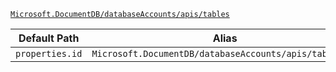 [`Microsoft.DocumentDB/databaseAccounts/apis/tables`](https://docs.microsoft.com/en-us/azure/templates/microsoft.documentdb/databaseaccounts/apis/tables)

| Default Path | Alias |
|---|---|
| `properties.id` | `Microsoft.DocumentDB/databaseAccounts/apis/tables/id` |

